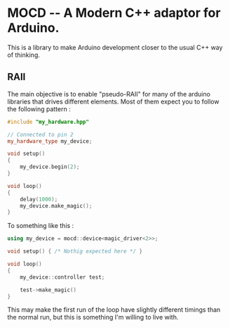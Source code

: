 # MOCD -- A Modern C++ adaptor for Arduino.

This is a library to make Arduino development closer to the usual C++ way of thinking.

## RAII

The main objective is to enable "pseudo-RAII" for many of the arduino libraries that drives different elements. Most of them expect you to follow the following pattern :

```C++
#include "my_hardware.hpp"

// Connected to pin 2
my_hardware_type my_device;

void setup()
{
    my_device.begin(2);
}

void loop()
{
    delay(1000);
    my_device.make_magic();
}
```

To something like this :

```C++
using my_device = mocd::device<magic_driver<2>>;

void setup() { /* Nothig expected here */ }

void loop()
{
    my_device::controller test;

    test->make_magic()
}
```

This may make the first run of the loop have slightly different timings than the normal run, but this is something I'm willing to live with.
